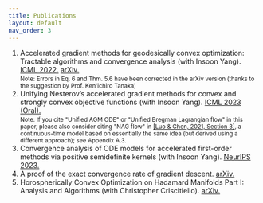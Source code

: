 ```yaml
---
title: Publications
layout: default
nav_order: 3
---
```


1. Accelerated gradient methods for geodesically convex optimization: Tractable algorithms and convergence analysis (with Insoon Yang). [ICML 2022.](https://proceedings.mlr.press/v162/kim22k/kim22k.pdf) [arXiv.](https://arxiv.org/abs/2202.02036) <br/> <small> Note: Errors in Eq. 6 and Thm. 5.6 have been corrected in the arXiv version (thanks to the suggestion by Prof. Ken'ichiro Tanaka) </small>
1. Unifying Nesterov’s accelerated gradient methods for convex and strongly convex objective functions (with Insoon Yang). [ICML 2023 (Oral).](https://proceedings.mlr.press/v202/kim23y/kim23y.pdf) <br/> <small> Note: If you cite "Unified AGM ODE" or "Unified Bregman Lagrangian flow" in this paper, please also consider citing "NAG flow" in [[Luo & Chen, 2021, Section 3]](https://arxiv.org/abs/1909.03145), a continuous-time model based on essentially the same idea (but derived using a different approach); see Appendix A.3. </small>
1. Convergence analysis of ODE models for accelerated first-order methods via positive semidefinite kernels (with Insoon Yang). [NeurIPS 2023.](https://proceedings.neurips.cc/paper_files/paper/2023/file/c70741145c2c4f1d0c2e91b98729a49a-Paper-Conference.pdf) 
1. A proof of the exact convergence rate of gradient descent. [arXiv.](https://arxiv.org/pdf/2412.04427)
1. Horospherically Convex Optimization on Hadamard Manifolds Part I: Analysis and Algorithms (with Christopher Criscitiello). [arXiv.](https://arxiv.org/pdf/2505.16970)
